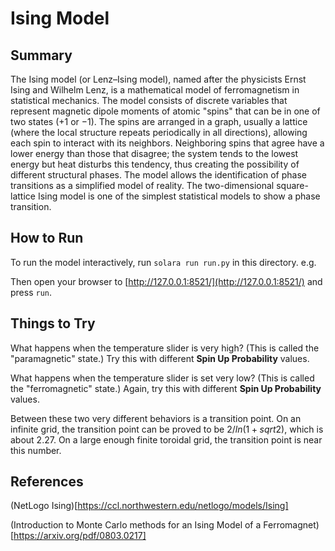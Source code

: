 # Ising Model

## Summary

The Ising model (or Lenz–Ising model), named after the physicists Ernst Ising and Wilhelm Lenz, is a mathematical model of ferromagnetism in statistical mechanics. The model consists of discrete variables that represent magnetic dipole moments of atomic "spins" that can be in one of two states (+1 or −1). The spins are arranged in a graph, usually a lattice (where the local structure repeats periodically in all directions), allowing each spin to interact with its neighbors. Neighboring spins that agree have a lower energy than those that disagree; the system tends to the lowest energy but heat disturbs this tendency, thus creating the possibility of different structural phases. The model allows the identification of phase transitions as a simplified model of reality. The two-dimensional square-lattice Ising model is one of the simplest statistical models to show a phase transition.

## How to Run

To run the model interactively, run ``solara run run.py`` in this directory. e.g.

Then open your browser to [http://127.0.0.1:8521/](http://127.0.0.1:8521/) and press ``run``.

## Things to Try

What happens when the temperature slider is very high? (This is called the "paramagnetic" state.) Try this with different **Spin Up Probability** values.

What happens when the temperature slider is set very low? (This is called the "ferromagnetic" state.) Again, try this with different **Spin Up Probability** values.

Between these two very different behaviors is a transition point. On an infinite grid, the transition point can be proved to be $2 / ln (1 + sqrt 2)$, which is about 2.27. On a large enough finite toroidal grid, the transition point is near this number.

## References

(NetLogo Ising)[https://ccl.northwestern.edu/netlogo/models/Ising]

(Introduction to Monte Carlo methods for an Ising Model of a Ferromagnet)[https://arxiv.org/pdf/0803.0217]
